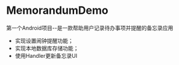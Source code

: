 # MemorandumDemo
第一个Android项目--是一款帮助用户记录待办事项并提醒的备忘录应用
* 实现设置闹钟提醒功能；
* 实现本地数据库存储功能；
* 使用Handler更新备忘录UI

